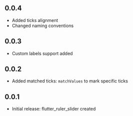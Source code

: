 ## 0.0.4

- Added ticks alignment
- Changed naming conventions 

## 0.0.3

- Custom labels support added

## 0.0.2

- Added matched ticks: `matchValues` to mark specific ticks

## 0.0.1

- Initial release: flutter_ruler_slider created


